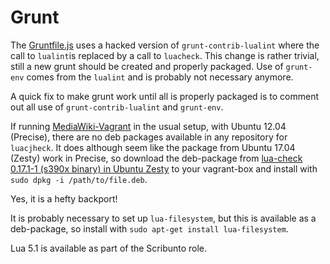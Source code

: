 # Grunt

The [Gruntfile.js](Gruntfile.js) uses a hacked version of `grunt-contrib-lualint`
where the call to `lualint`is replaced by a call to `luacheck`. This change is rather
trivial, still a new grunt should be created and properly packaged. Use of `grunt-env`
comes from the `lualint` and is probably not necessary anymore.

A quick fix to make grunt work until all is properly packaged is to comment out all
use of `grunt-contrib-lualint` and `grunt-env`.

If running [MediaWiki-Vagrant](https://www.mediawiki.org/wiki/MediaWiki-Vagrant)
in the usual setup, with Ubuntu 12.04 (Precise), there are no deb packages available
in any repository for `luacjheck`. It does although seem like the package from Ubuntu
17.04 (Zesty) work in Precise, so download the deb-package from
[lua-check 0.17.1-1 (s390x binary) in Ubuntu Zesty](https://launchpad.net/ubuntu/zesty/s390x/lua-check/0.17.1-1)
to your vagrant-box and install with `sudo dpkg -i /path/to/file.deb`.

Yes, it is a hefty backport!

It is probably necessary to set up `lua-filesystem`, but this is available as a
deb-package, so install with `sudo apt-get install lua-filesystem`.

Lua 5.1 is available as part of the Scribunto role.
